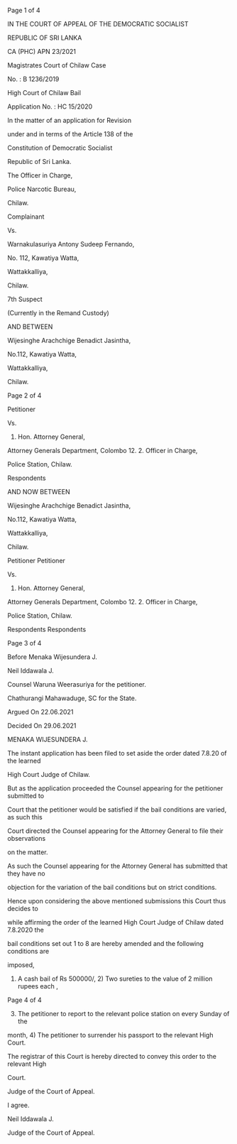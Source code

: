Page 1 of 4

IN THE COURT OF APPEAL OF THE DEMOCRATIC SOCIALIST

REPUBLIC OF SRI LANKA

CA (PHC) APN 23/2021

Magistrates Court of Chilaw Case

No. : B 1236/2019

High Court of Chilaw Bail

Application No. : HC 15/2020

In the matter of an application for Revision

under and in terms of the Article 138 of the

Constitution of Democratic Socialist

Republic of Sri Lanka.

The Officer in Charge,

Police Narcotic Bureau,

Chilaw.

Complainant

Vs.

Warnakulasuriya Antony Sudeep Fernando,

No. 112, Kawatiya Watta,

Wattakkalliya,

Chilaw.

7th Suspect

(Currently in the Remand Custody)

AND BETWEEN

Wijesinghe Arachchige Benadict Jasintha,

No.112, Kawatiya Watta,

Wattakkalliya,

Chilaw.

Page 2 of 4

Petitioner

Vs.

1. Hon. Attorney General,

Attorney Generals Department, Colombo 12. 2. Officer in Charge,

Police Station, Chilaw.

Respondents

AND NOW BETWEEN

Wijesinghe Arachchige Benadict Jasintha,

No.112, Kawatiya Watta,

Wattakkalliya,

Chilaw.

Petitioner Petitioner

Vs.

1. Hon. Attorney General,

Attorney Generals Department, Colombo 12. 2. Officer in Charge,

Police Station, Chilaw.

Respondents Respondents

Page 3 of 4

Before Menaka Wijesundera J.

Neil Iddawala J.

Counsel Waruna Weerasuriya for the petitioner.

Chathurangi Mahawaduge, SC for the State.

Argued On 22.06.2021

Decided On 29.06.2021

MENAKA WIJESUNDERA J.

The instant application has been filed to set aside the order dated 7.8.20 of the learned

High Court Judge of Chilaw.

But as the application proceeded the Counsel appearing for the petitioner submitted to

Court that the petitioner would be satisfied if the bail conditions are varied, as such this

Court directed the Counsel appearing for the Attorney General to file their observations

on the matter.

As such the Counsel appearing for the Attorney General has submitted that they have no

objection for the variation of the bail conditions but on strict conditions.

Hence upon considering the above mentioned submissions this Court thus decides to

while affirming the order of the learned High Court Judge of Chilaw dated 7.8.2020 the

bail conditions set out 1 to 8 are hereby amended and the following conditions are

imposed,

1) A cash bail of Rs 500000/, 2) Two sureties to the value of 2 million rupees each ,

Page 4 of 4

3) The petitioner to report to the relevant police station on every Sunday of the

month, 4) The petitioner to surrender his passport to the relevant High Court.

The registrar of this Court is hereby directed to convey this order to the relevant High

Court.

Judge of the Court of Appeal.

I agree.

Neil Iddawala J.

Judge of the Court of Appeal.